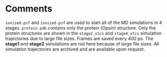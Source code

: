 # Comments

`ionized.psf` and `ionized.psf` are used to start all of the MD simulations in 4 stages. 
`protein.pdb` contains only the protein (Opsin) structure.
Only the protein structures are shown in the `stage2_xtcs` and `stage4_xtcs` simulation trajectories due to large file sizes.
Frames are saved every *400* ps. 
The **stage1** and **stage2** simulations are not here because of large file sizes. All simulation trajectories are archived and are available upon request.
